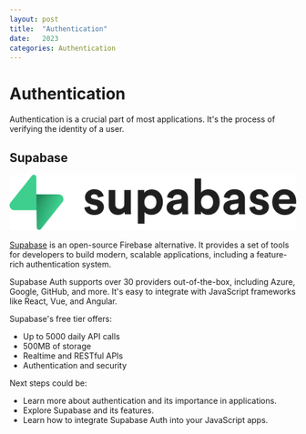 ```yaml
---
layout: post
title:  "Authentication"
date:   2023
categories: Authentication
---
```


# Authentication

Authentication is a crucial part of most applications. It's the process of verifying the identity of a user.

## Supabase

![Supabase Logo](https://github.com/supabase/supabase/blob/master/apps/www/public/images/logo-light.png)

[Supabase](https://supabase.io/) is an open-source Firebase alternative. It provides a set of tools for developers to build modern, scalable applications, including a feature-rich authentication system.

Supabase Auth supports over 30 providers out-of-the-box, including Azure, Google, GitHub, and more. It's easy to integrate with JavaScript frameworks like React, Vue, and Angular.

Supabase's free tier offers:

- Up to 5000 daily API calls
- 500MB of storage
- Realtime and RESTful APIs
- Authentication and security

Next steps could be:

- Learn more about authentication and its importance in applications.
- Explore Supabase and its features.
- Learn how to integrate Supabase Auth into your JavaScript apps.